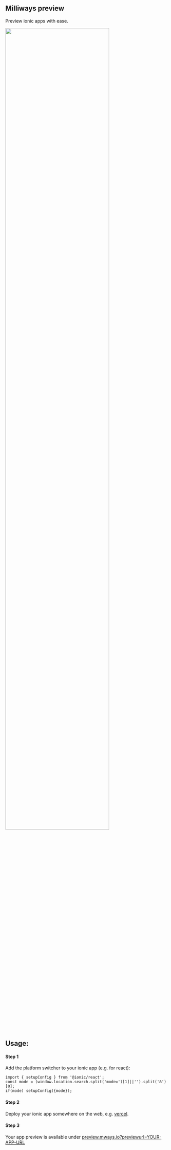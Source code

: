 
## Milliways preview

Preview ionic apps with ease.

[<img src="https://i.imgur.com/N6HUtXk.gif" width="80%">](https://i.imgur.com/N6HUtXk.gif>)

## Usage:

#### Step 1 
Add the platform switcher to your ionic app (e.g. for react):

```
import { setupConfig } from '@ionic/react';
const mode = (window.location.search.split('mode=')[1]||'').split('&')[0];
if(mode) setupConfig({mode});
```

#### Step 2
Deploy your ionic app somewhere on the web, e.g. [vercel](https://vercel.com).

#### Step 3
Your app preview is available under [preview.mways.io?previewurl=YOUR-APP-URL](https://preview.mways.io)


